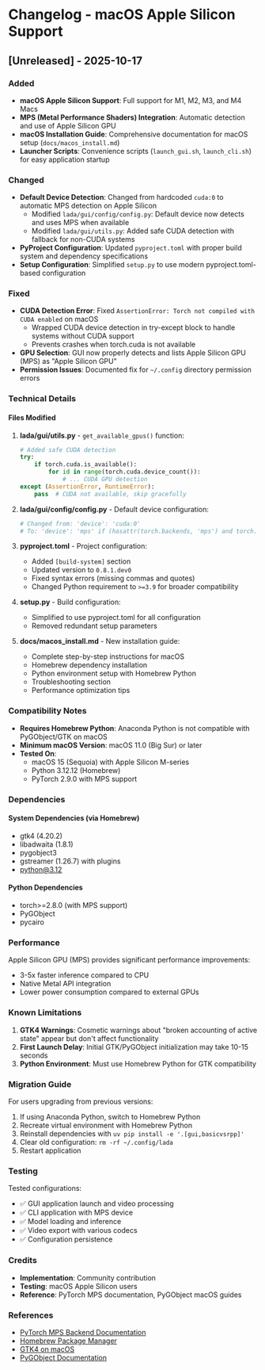# Changelog - macOS Apple Silicon Support

## [Unreleased] - 2025-10-17

### Added
- **macOS Apple Silicon Support**: Full support for M1, M2, M3, and M4 Macs
- **MPS (Metal Performance Shaders) Integration**: Automatic detection and use of Apple Silicon GPU
- **macOS Installation Guide**: Comprehensive documentation for macOS setup (`docs/macos_install.md`)
- **Launcher Scripts**: Convenience scripts (`launch_gui.sh`, `launch_cli.sh`) for easy application startup

### Changed
- **Default Device Detection**: Changed from hardcoded `cuda:0` to automatic MPS detection on Apple Silicon
  - Modified `lada/gui/config/config.py`: Default device now detects and uses MPS when available
  - Modified `lada/gui/utils.py`: Added safe CUDA detection with fallback for non-CUDA systems
- **PyProject Configuration**: Updated `pyproject.toml` with proper build system and dependency specifications
- **Setup Configuration**: Simplified `setup.py` to use modern pyproject.toml-based configuration

### Fixed
- **CUDA Detection Error**: Fixed `AssertionError: Torch not compiled with CUDA enabled` on macOS
  - Wrapped CUDA device detection in try-except block to handle systems without CUDA support
  - Prevents crashes when torch.cuda is not available
- **GPU Selection**: GUI now properly detects and lists Apple Silicon GPU (MPS) as "Apple Silicon GPU"
- **Permission Issues**: Documented fix for `~/.config` directory permission errors

### Technical Details

#### Files Modified

1. **lada/gui/utils.py** - `get_available_gpus()` function:
   ```python
   # Added safe CUDA detection
   try:
       if torch.cuda.is_available():
           for id in range(torch.cuda.device_count()):
               # ... CUDA GPU detection
   except (AssertionError, RuntimeError):
       pass  # CUDA not available, skip gracefully
   ```

2. **lada/gui/config/config.py** - Default device configuration:
   ```python
   # Changed from: 'device': 'cuda:0'
   # To: 'device': 'mps' if (hasattr(torch.backends, 'mps') and torch.backends.mps.is_available()) else 'cpu'
   ```

3. **pyproject.toml** - Project configuration:
   - Added `[build-system]` section
   - Updated version to `0.8.1.dev0`
   - Fixed syntax errors (missing commas and quotes)
   - Changed Python requirement to `>=3.9` for broader compatibility

4. **setup.py** - Build configuration:
   - Simplified to use pyproject.toml for all configuration
   - Removed redundant setup parameters

5. **docs/macos_install.md** - New installation guide:
   - Complete step-by-step instructions for macOS
   - Homebrew dependency installation
   - Python environment setup with Homebrew Python
   - Troubleshooting section
   - Performance optimization tips

### Compatibility Notes

- **Requires Homebrew Python**: Anaconda Python is not compatible with PyGObject/GTK on macOS
- **Minimum macOS Version**: macOS 11.0 (Big Sur) or later
- **Tested On**: 
  - macOS 15 (Sequoia) with Apple Silicon M-series
  - Python 3.12.12 (Homebrew)
  - PyTorch 2.9.0 with MPS support

### Dependencies

#### System Dependencies (via Homebrew)
- gtk4 (4.20.2)
- libadwaita (1.8.1)
- pygobject3
- gstreamer (1.26.7) with plugins
- python@3.12

#### Python Dependencies
- torch>=2.8.0 (with MPS support)
- PyGObject
- pycairo

### Performance

Apple Silicon GPU (MPS) provides significant performance improvements:
- 3-5x faster inference compared to CPU
- Native Metal API integration
- Lower power consumption compared to external GPUs

### Known Limitations

1. **GTK4 Warnings**: Cosmetic warnings about "broken accounting of active state" appear but don't affect functionality
2. **First Launch Delay**: Initial GTK/PyGObject initialization may take 10-15 seconds
3. **Python Environment**: Must use Homebrew Python for GTK compatibility

### Migration Guide

For users upgrading from previous versions:

1. If using Anaconda Python, switch to Homebrew Python
2. Recreate virtual environment with Homebrew Python
3. Reinstall dependencies with `uv pip install -e '.[gui,basicvsrpp]'`
4. Clear old configuration: `rm -rf ~/.config/lada`
5. Restart application

### Testing

Tested configurations:
- ✅ GUI application launch and video processing
- ✅ CLI application with MPS device
- ✅ Model loading and inference
- ✅ Video export with various codecs
- ✅ Configuration persistence

### Credits

- **Implementation**: Community contribution
- **Testing**: macOS Apple Silicon users
- **Reference**: PyTorch MPS documentation, PyGObject macOS guides

### References

- [PyTorch MPS Backend Documentation](https://pytorch.org/docs/stable/notes/mps.html)
- [Homebrew Package Manager](https://brew.sh/)
- [GTK4 on macOS](https://www.gtk.org/)
- [PyGObject Documentation](https://pygobject.readthedocs.io/)

